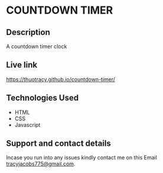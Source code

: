 # COUNTDOWN TIMER
## Description
A countdown timer clock

## Live link
https://thuotracy.github.io/countdown-timer/

## Technologies Used
* HTML
* CSS
* Javascript

## Support and contact details
Incase you run into any issues kindly contact me on this Email tracyjacobs775@gmail.com.

